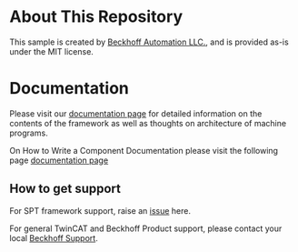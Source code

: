 # About This Repository
This sample is created by [Beckhoff Automation LLC.](https://www.beckhoff.com/en-us/), and is provided as-is under the MIT license.

# Documentation
Please visit our [documentation page](https://beckhoff-usa-community.github.io/SPT-Libraries/) for detailed information on the contents of the framework as well as thoughts on architecture of machine programs.

On How to Write a Component Documentation please visit the following page [documentation page](https://beckhoff-usa-community.github.io/SPT-Libraries/SPT_Components/ComponentGuide.html)

## How to get support
For SPT framework support, raise an [issue](https://github.com/Beckhoff-USA-Community/SPT-Libraries/issues/new/choose) here.

For general TwinCAT and Beckhoff Product support, please contact your local [Beckhoff Support](https://www.beckhoff.com/support/).
